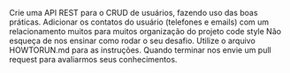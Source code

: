 Crie uma API REST para o CRUD de usuários, fazendo uso das boas práticas.
Adicionar os contatos do usuário (telefones e emails) com um relacionamento muitos para muitos
organização do projeto
code style
Não esqueça de nos ensinar como rodar o seu desafio. Utilize o arquivo HOWTORUN.md para as instruções.
Quando terminar nos envie um pull request para avaliarmos seus conhecimentos.